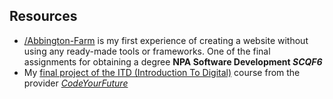 ## Resources
- [/Abbington-Farm](https://github.com/StanStarishko/Portfolio/tree/main/HTML-CSSR-JS/Abbington-Farm) is my first experience of creating a website without using any ready-made tools or frameworks. One of the final assignments for obtaining a degree **NPA Software Development *SCQF6***
- My [final project of the ITD (Introduction To Digital)](https://github.com/StanStarishko/CYF-ITD-HomeTown/blob/main/README.md) course from the provider [*CodeYourFuture*](https://codeyourfuture.io/)

